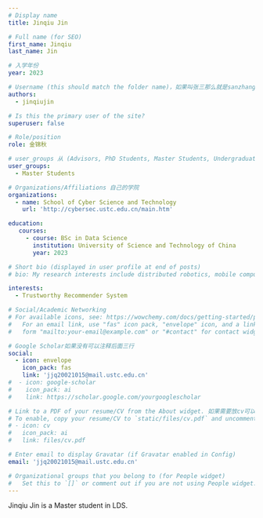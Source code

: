 ```yaml
---
# Display name
title: Jinqiu Jin

# Full name (for SEO)
first_name: Jinqiu
last_name: Jin

# 入学年份
year: 2023

# Username (this should match the folder name)，如果叫张三那么就是sanzhang
authors:
  - jinqiujin

# Is this the primary user of the site? 
superuser: false

# Role/position 
role: 金锦秋

# user_groups 从 (Advisors, PhD Students, Master Students, Undergraduate) 从这四个里面选
user_groups:
  - Master Students

# Organizations/Affiliations 自己的学院
organizations:
  - name: School of Cyber Science and Technology
    url: 'http://cybersec.ustc.edu.cn/main.htm'

education:
   courses:
     - course: BSc in Data Science
       institution: University of Science and Technology of China
       year: 2023

# Short bio (displayed in user profile at end of posts)
# bio: My research interests include distributed robotics, mobile computing and programmable matter.

interests:
  - Trustworthy Recommender System

# Social/Academic Networking
# For available icons, see: https://wowchemy.com/docs/getting-started/page-builder/#icons
#   For an email link, use "fas" icon pack, "envelope" icon, and a link in the
#   form "mailto:your-email@example.com" or "#contact" for contact widget.

# Google Scholar如果没有可以注释后面三行
social:
  - icon: envelope
    icon_pack: fas
    link: 'jjq20021015@mail.ustc.edu.cn'
#  - icon: google-scholar
#    icon_pack: ai
#    link: https://scholar.google.com/yourgooglescholar

# Link to a PDF of your resume/CV from the About widget. 如果需要放cv可以发给我
# To enable, copy your resume/CV to `static/files/cv.pdf` and uncomment the lines below.
# - icon: cv
#   icon_pack: ai
#   link: files/cv.pdf

# Enter email to display Gravatar (if Gravatar enabled in Config)
email: 'jjq20021015@mail.ustc.edu.cn'

# Organizational groups that you belong to (for People widget)
#   Set this to `[]` or comment out if you are not using People widget.
---
```

Jinqiu Jin is a Master student in LDS.
